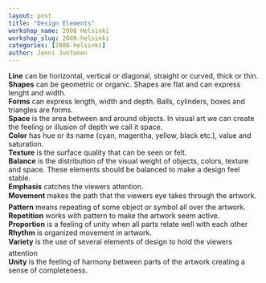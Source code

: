 ```yaml
---
layout: post
title: "Design Elements"
workshop_name: 2008 Helsinki 
workshop_slug: 2008-helsinki
categories: [2008-helsinki]
author: Jenni Juntunen
---
```

<strong>Line</strong> can be horizontal, vertical or diagonal, straight or curved, thick or thin.<br />
<strong>Shapes</strong> can be geometric or organic. Shapes are flat and can express lenght and width.<br />
<strong>Forms</strong> can express length, width and depth. Balls, cylinders, boxes and triangles are forms.<br />
<strong>Space</strong> is the area between and around objects. In visual art we can create the feeling or illusion of depth we call it space.<br />
<strong>Color</strong> has hue or its name (cyan, magentha, yellow, black etc.), value and saturation.<br />
<strong>Texture</strong> is the surface quality that can be seen or felt.<br />
<strong>Balance</strong> is the distribution of the visual weight of objects, colors, texture and space. These elements should be balanced to make a design feel stable.<br />
<strong>Emphasis</strong> catches the viewers attention.<br />
<strong>Movement</strong> makes the path that the viewers eye takes through the artwork.<br />
<strong>Pattern</strong> means repeating of some object or symbol all over the artwork.<br />
<strong>Repetition</strong> works with pattern to make the artwork seem active.<br />
<strong>Proportion</strong> is a feeling of unity when all parts relate well with each other<br />
<strong>Rhythm</strong> is organized movement in artwork.<br />
<strong>Variety</strong> is the use of several elements of design to hold the viewers attention<br />
<strong>Unity</strong> is the feeling of harmony between parts of the artwork creating a sense of completeness.

